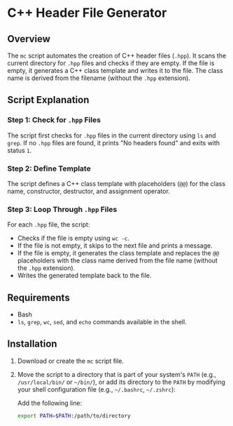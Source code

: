# C++ Header File Generator

## Overview
The `mc` script automates the creation of C++ header files (`.hpp`). It scans the current directory for `.hpp` files and checks if they are empty. If the file is empty, it generates a C++ class template and writes it to the file. The class name is derived from the filename (without the `.hpp` extension).

## Script Explanation

### Step 1: Check for `.hpp` Files
The script first checks for `.hpp` files in the current directory using `ls` and `grep`. If no `.hpp` files are found, it prints "No headers found" and exits with status `1`.

### Step 2: Define Template
The script defines a C++ class template with placeholders (`@@`) for the class name, constructor, destructor, and assignment operator.

### Step 3: Loop Through `.hpp` Files
For each `.hpp` file, the script:
- Checks if the file is empty using `wc -c`.
- If the file is not empty, it skips to the next file and prints a message.
- If the file is empty, it generates the class template and replaces the `@@` placeholders with the class name derived from the file name (without the `.hpp` extension).
- Writes the generated template back to the file.

## Requirements
- Bash
- `ls`, `grep`, `wc`, `sed`, and `echo` commands available in the shell.

## Installation

1. Download or create the `mc` script file.
2. Move the script to a directory that is part of your system's `PATH` (e.g., `/usr/local/bin/` or `~/bin/`), or add its directory to the `PATH` by modifying your shell configuration file (e.g., `~/.bashrc`, `~/.zshrc`):
   
   Add the following line:
   ```bash
   export PATH=$PATH:/path/to/directory

